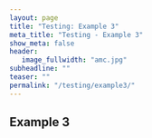 ```yaml
---
layout: page
title: "Testing: Example 3"
meta_title: "Testing - Example 3"
show_meta: false
header:
   image_fullwidth: "amc.jpg"
subheadline: ""
teaser: ""
permalink: "/testing/example3/"
---
```


## Example 3

<script type='text/javascript'>
    (function() {
        var f = function() {
              EF.init({ eventType: "transaction",
                        transactionProperties : "ev_order_complete=1",
                        segment : "", 
                        searchSegment : "",
                        sku : "",
                        userid : "714",
                        pixelHost : "pixel.everesttech.net"
                        
                        , allow3rdPartyPixels: 1});
              EF.main();
        };
        window.EF = window.EF || {}; 
        if (window.EF.main) {
            f();
            return;
        }
        window.EF.onloadCallbacks = window.EF.onloadCallbacks || [];
        window.EF.onloadCallbacks[window.EF.onloadCallbacks.length] = f;
        if (!window.EF.jsTagAdded) {
            var efjs = document.createElement('script'); efjs.type = 'text/javascript'; efjs.async = true;
            efjs.src = 'https://www.everestjs.net/static/st.v3.js';
            var s = document.getElementsByTagName('script')[0]; s.parentNode.insertBefore(efjs, s);
            window.EF.jsTagAdded=1;
        }
    })();
</script>
<noscript><img src="https://pixel.everesttech.net/714/t?ev_order_complete=1" width="1" height="1"/></noscript>

